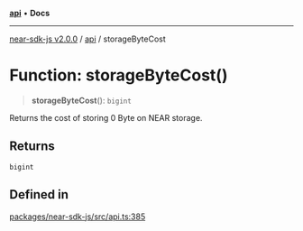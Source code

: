 [**api**](../README.md) • **Docs**

***

[near-sdk-js v2.0.0](../../packages.md) / [api](../README.md) / storageByteCost

# Function: storageByteCost()

> **storageByteCost**(): `bigint`

Returns the cost of storing 0 Byte on NEAR storage.

## Returns

`bigint`

## Defined in

[packages/near-sdk-js/src/api.ts:385](https://github.com/dim-daskalov/near-sdk-js/blob/c95f5e9eab115df82feb9d8dca403e7b9c8c9534/packages/near-sdk-js/src/api.ts#L385)
